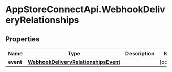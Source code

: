 # AppStoreConnectApi.WebhookDeliveryRelationships

## Properties

Name | Type | Description | Notes
------------ | ------------- | ------------- | -------------
**event** | [**WebhookDeliveryRelationshipsEvent**](WebhookDeliveryRelationshipsEvent.md) |  | [optional] 


